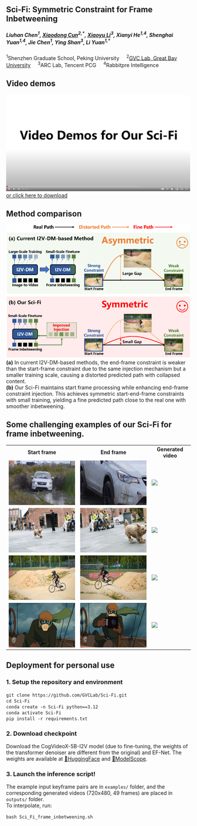 ## Sci-Fi: Symmetric Constraint for Frame Inbetweening
<h5>Liuhan Chen<sup>1</sup>, <a href='https://vinthony.github.io'>Xiaodong Cun</a><sup>2,*</sup>, <a href='https://xiaoyu258.github.io/'>Xiaoyu Li</a><sup>3</sup>, Xianyi He<sup>1,4</sup>, Shenghai Yuan<sup>1,4</sup>,  Jie Chen<sup>1</sup>, Ying Shan<sup>3</sup>, Li Yuan<sup>1,*</sup></h5>

<sup>1</sup>Shenzhen Graduate School, Peking University &nbsp;&nbsp;&nbsp; <sup>2</sup><a href='https://gvclab.github.io'>GVC Lab, Great Bay University</a>  &nbsp;&nbsp;&nbsp; 
<sup>3</sup>ARC Lab, Tencent PCG &nbsp;&nbsp;&nbsp; <sup>4</sup>Rabbitpre Intelligence

## Video demos
[![Video demos of our Sci-Fi](overview/video_demos.png)](https://youtu.be/_YfFH-uNYQk)
[or click here to download](overview/video_demos.mp4) 

## Method comparison
<div align="center">
  <img src="overview/comparison.png" width="720" alt="Comparison">
</div>
<strong>(a)</strong> In current I2V-DM-based methods, the end-frame constraint is weaker than the start-frame constraint due to the same injection mechanism but a smaller training scale, causing a distorted predicted path with collapsed content.<br><be> <strong>(b)</strong> Our Sci-Fi maintains start frame processing while enhancing end-frame constraint injection. This achieves symmetric start-end-frame constraints with small training, yielding a fine predicted path close to the real one with smoother inbetweening.

## Some challenging examples of our Sci-Fi for frame inbetweening.
<table class="center">
    <tr style="font-weight: bolder;text-align:center;">
        <td>Start frame</td>
        <td>End frame</td>
        <td>Generated video</td>
    </tr>
  	<tr>
	  <td>
	    <img src=example_input_pairs/input_pair1/start.jpg width="250">
	  </td>
	  <td>
	    <img src=example_input_pairs/input_pair1/end.jpg width="250">
	  </td>
	  <td>
	    <img src=example_output_gifs/input_pair1.gif width="250" loop="infinite">
	  </td>
  	</tr>
  	<tr>
	  <td>
	    <img src=example_input_pairs/input_pair2/start.jpg width="250">
	  </td>
	  <td>
	    <img src=example_input_pairs/input_pair2/end.jpg width="250">
	  </td>
	  <td>
     	    <img src=example_output_gifs/input_pair2.gif width="250">
	  </td>
  	</tr>
         <tr>
	  <td>
	    <img src=example_input_pairs/input_pair3/start.jpg width="250">
	  </td>
	  <td>
	    <img src=example_input_pairs/input_pair3/end.jpg width="250">
	  </td>
	  <td>
     	    <img src=example_output_gifs/input_pair3.gif width="250">
	  </td>
  	</tr>
	<tr>
	  <td>
	    <img src=example_input_pairs/input_pair4/start.jpg width="250">
	  </td>
	  <td>
	    <img src=example_input_pairs/input_pair4/end.jpg width="250">
	  </td>
	  <td>
     	    <img src=example_output_gifs/input_pair4.gif width="250">
	  </td>
  	</tr>
</table >

## Deployment for personal use
### 1. Setup the repository and environment
```
git clone https://github.com/GVCLab/Sci-Fi.git
cd Sci-Fi
conda create -n Sci-Fi python==3.12
conda activate Sci-Fi
pip install -r requirements.txt
```
### 2. Download checkpoint
Download the CogVideoX-5B-I2V model (due to fine-tuning, the weights of the transformer denoiser are different from the original) and EF-Net.
The weights are available at [🤗HuggingFace](https://huggingface.co/LiuhanChen/Sci-Fi) and [🤖ModelScope](https://www.modelscope.cn/models/clhxclh/Sci-Fi).

### 3. Launch the inference script!
The example input keyframe pairs are in `examples/` folder, and 
the corresponding generated videos (720x480, 49 frames) are placed in `outputs/` folder.
</br>
To interpolate, run:
```
bash Sci_Fi_frame_inbetweening.sh
```
